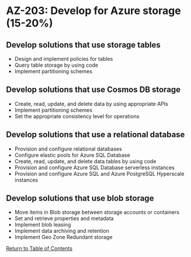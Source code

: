 # AZ-203: Develop for Azure storage (15-20%)
## Develop solutions that use storage tables
- Design and implement policies for tables
- Query table storage by using code
- Implement partitioning schemes

## Develop solutions that use Cosmos DB storage
- Create, read, update, and delete data by using appropriate APIs
- Implement partitioning schemes
- Set the appropriate consistency level for operations

## Develop solutions that use a relational database
- Provision and configure relational databases
- Configure elastic pools for Azure SQL Database
- Create, read, update, and delete data tables by using code
- Provision and configure Azure SQL Database serverless instances
- Provision and configure Azure SQL and Azure PostgreSQL Hyperscale instances

## Develop solutions that use blob storage
- Move items in Blob storage between storage accounts or containers
- Set and retrieve properties and metadata
- Implement blob leasing
- Implement data archiving and retention
- Implement Geo Zone Redundant storage

[Return to Table of Contents](README.md)